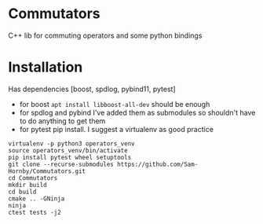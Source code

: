 # Commutators
C++ lib for commuting operators and some python bindings

# Installation

Has dependencies [boost, spdlog, pybind11, pytest]
 - for boost `apt install libboost-all-dev` should be enough
 - for spdlog and pybind I've added them as submodules so shouldn't
   have to do anything to get them
 - for pytest pip install. I suggest a virtualenv as good practice

```
virtualenv -p python3 operators_venv
source operators_venv/bin/activate
pip install pytest wheel setuptools
git clone --recurse-submodules https://github.com/Sam-Hornby/Commutators.git
cd Commutators
mkdir build
cd build
cmake .. -GNinja
ninja
ctest tests -j2
```
